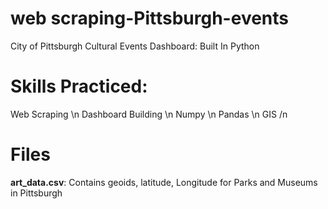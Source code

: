 # web scraping-Pittsburgh-events
City of Pittsburgh Cultural Events Dashboard: Built In Python

# Skills Practiced:
Web Scraping \n
Dashboard Building \n
Numpy \n
Pandas \n
GIS /n

# Files
**art_data.csv**: Contains geoids, latitude, Longitude for Parks and Museums in Pittsburgh